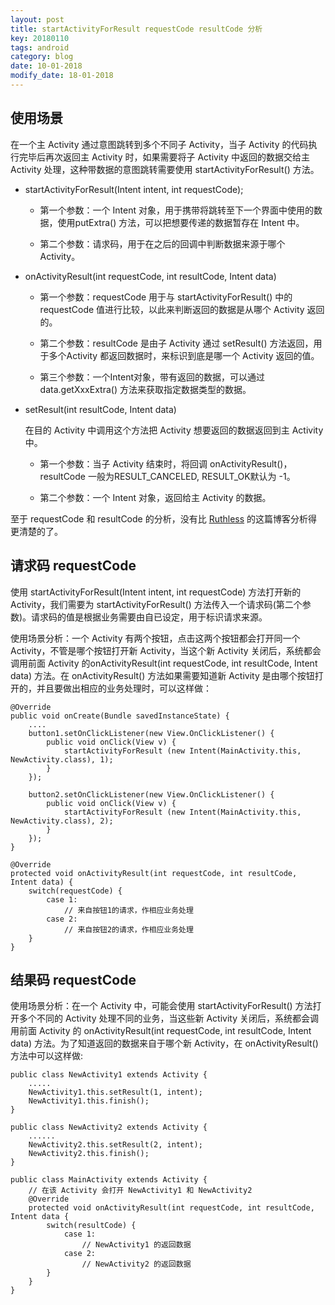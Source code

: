 ```yaml
---
layout: post
title: startActivityForResult requestCode resultCode 分析
key: 20180110
tags: android
category: blog
date: 10-01-2018
modify_date: 18-01-2018
---
```


## 使用场景

在一个主 Activity 通过意图跳转到多个不同子 Activity，当子 Activity 的代码执行完毕后再次返回主 Activity 时，如果需要将子 Activity 中返回的数据交给主 Activity 处理，这种带数据的意图跳转需要使用 startActivityForResult() 方法。

- startActivityForResult(Intent intent, int requestCode);

    - 第一个参数：一个 Intent 对象，用于携带将跳转至下一个界面中使用的数据，使用putExtra() 方法，可以把想要传递的数据暂存在 Intent 中。

    - 第二个参数：请求码，用于在之后的回调中判断数据来源于哪个 Activity。
<!--more-->

- onActivityResult(int requestCode, int resultCode, Intent data)

    - 第一个参数：requestCode 用于与 startActivityForResult() 中的 requestCode 值进行比较，以此来判断返回的数据是从哪个 Activity 返回的。

    - 第二个参数：resultCode 是由子 Activity 通过 setResult() 方法返回，用于多个Activity 都返回数据时，来标识到底是哪一个 Activity 返回的值。

    - 第三个参数：一个Intent对象，带有返回的数据，可以通过 data.getXxxExtra() 方法来获取指定数据类型的数据。

- setResult(int resultCode, Intent data)

    在目的 Activity 中调用这个方法把 Activity 想要返回的数据返回到主 Activity中。

    - 第一个参数：当子 Activity 结束时，将回调 onActivityResult()，resultCode 一般为RESULT_CANCELED, RESULT_OK默认为 -1。

    - 第二个参数：一个 Intent 对象，返回给主 Activity 的数据。

至于 requestCode 和 resultCode 的分析，没有比 [Ruthless](http://www.cnblogs.com/linjiqin/archive/2011/06/03/2071956.html) 的这篇博客分析得更清楚的了。

## 请求码 requestCode

使用 startActivityForResult(Intent intent, int requestCode) 方法打开新的 Activity，我们需要为 startActivityForResult() 方法传入一个请求码(第二个参数)。请求码的值是根据业务需要由自已设定，用于标识请求来源。

使用场景分析：一个 Activity 有两个按钮，点击这两个按钮都会打开同一个 Activity，不管是哪个按钮打开新 Activity，当这个新 Activity 关闭后，系统都会调用前面 Activity 的onActivityResult(int requestCode, int resultCode, Intent data) 方法。在 onActivityResult() 方法如果需要知道新 Activity 是由哪个按钮打开的，并且要做出相应的业务处理时，可以这样做：
```
@Override
public void onCreate(Bundle savedInstanceState) {
    ....
    button1.setOnClickListener(new View.OnClickListener() {
        public void onClick(View v) {
            startActivityForResult (new Intent(MainActivity.this, NewActivity.class), 1);
        }
    });

    button2.setOnClickListener(new View.OnClickListener() {
        public void onClick(View v) {
            startActivityForResult (new Intent(MainActivity.this, NewActivity.class), 2);
        }
    });
}

@Override
protected void onActivityResult(int requestCode, int resultCode, Intent data) {
    switch(requestCode) {
        case 1:
            // 来自按钮1的请求，作相应业务处理
        case 2:
            // 来自按钮2的请求，作相应业务处理
    }
}
```

## 结果码 requestCode

使用场景分析：在一个 Activity 中，可能会使用 startActivityForResult() 方法打开多个不同的 Activity 处理不同的业务，当这些新 Activity 关闭后，系统都会调用前面 Activity 的 onActivityResult(int requestCode, int resultCode, Intent data) 方法。为了知道返回的数据来自于哪个新 Activity，在 onActivityResult() 方法中可以这样做:
```
public class NewActivity1 extends Activity {
    .....
    NewActivity1.this.setResult(1, intent);
    NewActivity1.this.finish();
}

public class NewActivity2 extends Activity {
    ......
    NewActivity2.this.setResult(2, intent);
    NewActivity2.this.finish();
}

public class MainActivity extends Activity {
    // 在该 Activity 会打开 NewActivity1 和 NewActivity2
    @Override
    protected void onActivityResult(int requestCode, int resultCode, Intent data {
        switch(resultCode) {
            case 1:
                // NewActivity1 的返回数据
            case 2:
                // NewActivity2 的返回数据
        }
    }
}
```